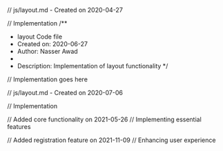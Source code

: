 // js/layout.md - Created on 2020-04-27

// Implementation
/**
 * layout Code file
 * Created on: 2020-06-27
 * Author: Nasser Awad
 *
 * Description: Implementation of layout functionality
 */
 
// Implementation goes here

// js/layout.md - Created on 2020-07-06

// Implementation

// Added core functionality on 2021-05-26
// Implementing essential features

// Added registration feature on 2021-11-09
// Enhancing user experience
